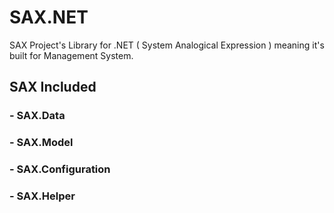 # SAX.NET
SAX Project's Library for .NET ( System Analogical Expression ) meaning it's built for Management System.

## SAX Included
### - SAX.Data
### - SAX.Model
### - SAX.Configuration
### - SAX.Helper
